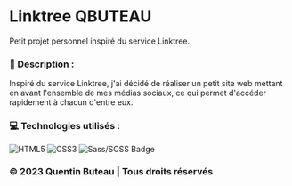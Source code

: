 # Linktree QBUTEAU

Petit projet personnel inspiré du service Linktree.

### 📜 Description :
Inspiré du service Linktree, j'ai décidé de réaliser un petit site web mettant en avant l'ensemble de mes médias sociaux, ce qui permet d'accéder rapidement à chacun d'entre eux.

### 💻 Technologies utilisés :
![HTML5](https://img.shields.io/badge/html5-%23E34F26.svg?style=for-the-badge&logo=html5&logoColor=white)
![CSS3](https://img.shields.io/badge/css3-%231572B6.svg?style=for-the-badge&logo=css3&logoColor=white)
![Sass/SCSS Badge](https://img.shields.io/badge/Sass/SCSS-CC6699?style=for-the-badge&logo=sass&logoColor=white)

### © 2023 Quentin Buteau | Tous droits réservés
